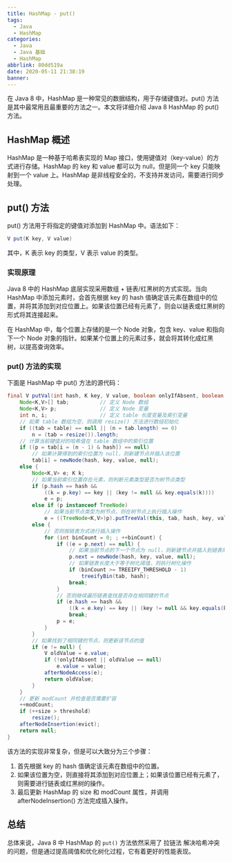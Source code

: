 ```yaml
---
title: HashMap - put()
tags:
  - Java
  - HashMap
categories:
  - Java
  - Java 基础
  - HashMap
abbrlink: 80dd519a
date: 2020-05-11 21:38:19
banner:
---
```


在 Java 8 中，HashMap 是一种常见的数据结构，用于存储键值对。put() 方法是其中最常用且最重要的方法之一。本文将详细介绍 Java 8 HashMap 的 put() 方法。

## HashMap 概述

HashMap 是一种基于哈希表实现的 Map 接口，使用键值对（key-value）的方式进行存储。HashMap 的 key 和 value 都可以为 null，但是同一个 key 只能映射到一个 value 上。HashMap 是非线程安全的，不支持并发访问，需要进行同步处理。

## put() 方法

put() 方法用于将指定的键值对添加到 HashMap 中。语法如下：

```java
V put(K key, V value)
```

其中，K 表示 key 的类型，V 表示 value 的类型。

### 实现原理

Java 8 中的 HashMap 底层实现采用数组 + 链表/红黑树的方式实现。当向 HashMap 中添加元素时，会首先根据 key 的 hash 值确定该元素在数组中的位置，并将其添加到对应位置上。如果该位置已经有元素了，则会以链表或红黑树的形式将其连接起来。

在 HashMap 中，每个位置上存储的是一个 Node 对象，包含 key、value 和指向下一个 Node 对象的指针。如果某个位置上的元素过多，就会将其转化成红黑树，以提高查询效率。

### put() 方法的实现

下面是 HashMap 中 put() 方法的源代码：

```java
final V putVal(int hash, K key, V value, boolean onlyIfAbsent, boolean evict) {
    Node<K,V>[] tab;          // 定义 Node 数组
    Node<K,V> p;              // 定义 Node 变量
    int n, i;                 // 定义 table 长度变量及索引变量
    // 如果 table 数组为空，则调用 resize() 方法进行数组初始化
    if ((tab = table) == null || (n = tab.length) == 0)
        n = (tab = resize()).length;
    // 计算当前键值对的哈希值在 table 数组中的索引位置
    if ((p = tab[i = (n - 1) & hash]) == null)
        // 如果计算得到的索引位置为 null，则新建节点并插入该位置
        tab[i] = newNode(hash, key, value, null);
    else {
        Node<K,V> e; K k;
        // 如果当前索引位置存在元素，则判断元素类型是否为树节点类型
        if (p.hash == hash &&
            ((k = p.key) == key || (key != null && key.equals(k))))
            e = p;
        else if (p instanceof TreeNode)
            // 如果当前节点类型为树节点，则在树节点上执行插入操作
            e = ((TreeNode<K,V>)p).putTreeVal(this, tab, hash, key, value);
        else {
            // 否则按链表方式进行插入操作
            for (int binCount = 0; ; ++binCount) {
                if ((e = p.next) == null) {
                    // 如果当前节点的下一个节点为 null，则新建节点并插入到链表尾部
                    p.next = newNode(hash, key, value, null);
                    // 如果链表长度大于等于树化阈值，则执行树化操作
                    if (binCount >= TREEIFY_THRESHOLD - 1)
                        treeifyBin(tab, hash);
                    break;
                }
                // 否则继续遍历链表查找是否存在相同键的节点
                if (e.hash == hash &&
                    ((k = e.key) == key || (key != null && key.equals(k))))
                    break;
                p = e;
            }
        }
        // 如果找到了相同键的节点，则更新该节点的值
        if (e != null) { 
            V oldValue = e.value;
            if (!onlyIfAbsent || oldValue == null)
                e.value = value;
            afterNodeAccess(e);
            return oldValue;
        }
    }
    // 更新 modCount 并检查是否需要扩容
    ++modCount;
    if (++size > threshold)
        resize();
    afterNodeInsertion(evict);
    return null;
}
```

该方法的实现非常复杂，但是可以大致分为三个步骤：

1. 首先根据 key 的 hash 值确定该元素在数组中的位置。
2. 如果该位置为空，则直接将其添加到对应位置上；如果该位置已经有元素了，则需要进行链表或红黑树的操作。
3. 最后更新 HashMap 的 size 和 modCount 属性，并调用 afterNodeInsertion() 方法完成插入操作。

## 总结

总体来说，Java 8 中 HashMap 的 `put()` 方法依然采用了 拉链法 解决哈希冲突的问题，但是通过提高阈值和优化树化过程，它有着更好的性能表现。
